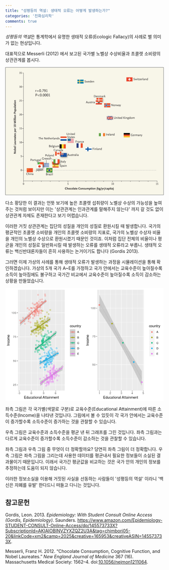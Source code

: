 ```yaml
---
title: "성평등의 역설: 생태적 오류는 어떻게 발생하는가?"
categories: '진화심리학'
comments: true
---
```


*성평등의 역설*은 통계학에서 유명한 생태적 오류(Ecologic Fallacy)의
사례로 별 의미가 없는 현상입니다.

대표적으로 Messerli (2012) 에서 보고된 국가별 노벨상 수상비율과 초콜렛
소비량의 상관관계를 봅시다.

<img src="/assets/img/ecofall/messerli2012.png" width="1536" style="display: block; margin: auto;" />

다소 황당한 이 결과는 언뜻 보기에 높은 초콜렛 섭취량이 노벨상 수상의
가능성을 높여주는 것처럼 보이지만 이는 '상관관계는 인과관계를 말해주지
않는다' 까지 갈 것도 없이 상관관계 자체도 존재한다고 보기 어렵습니다.

이러한 거짓 상관관계는 집단의 성질을 개인의 성질로 환원시킬 때
발생합니다. 국가의 평균적인 초콜렛 소비량을 개인의 초콜렛 소비량의
지표로, 국가의 노벨상 수상자 비율을 개인의 노벨상 수상으로 환원시켰기
때문인 것이죠. 이처럼 집단 전체의 비율이나 평균을 개인의 성질로
일반화시킬 때 발생하는 오류를 생태적 오류라고 부릅니. 생태적 오류는
백신반대론자들이 흔히 사용하는 논거이기도 합니다 (Gordis 2013).

그러면 이제 가상의 사례를 통해 생태적 오류가 발생하는 과정을
시뮬레이션을 통해 확인하겠습니다. 가상의 5개 국가 A~E를 가정하고 국가
안에서는 교육수준이 높아질수록 소득이 높아짐에도 불구하고 국가간
비교에서 교육수준이 높아질수록 소득이 감소하는 상황을 만들었습니다.

<img src="/assets/img/ecofall/unnamed-chunk-3-1.png" style="display: block; margin: auto;" />

좌측 그림은 각 국가별(색깔로 구분)로 교육수준(Educational Attainment)에
따른 소득수준(Income)을 나타낸 것입니다. 그림에서 볼 수 있듯이 각 국가
안에서는 교육수준이 증가할수록 소득수준이 증가하는 것을 관찰할 수
있습니다.

우측 그림은 교육수준과 소득수준을 평균 낸 뒤 그래프를 그린 것입니다.
좌측 그림과는 다르게 교육수준이 증가할수록 소득수준이 감소하는 것을
관찰할 수 있습니다.

좌측 그림과 우측 그림 중 무엇이 더 정확할까요? 당연히 좌측 그림이 더
정확합니다. 우측 그림은 좌측 그림을 그리는데 사용한 데이터를 평균내서
필요한 정보들이 소실된 결과물이기 때문입니다. 이래서 국가간 평균값을
비교하는 것은 국가 안의 개인의 정보를 추정하는데 도움이 되지 않습니다.

이러한 정보소실을 이용해 거짓된 사실을 선동하는 사람들이 '성평등의 역설'
이라니 '백신은 자폐를 유발' 한다드니 떠들고 다니는 것입니다.

참고문헌
--------

Gordis, Leon. 2013. *Epidemiology: With Student Consult Online Access
(Gordis, Epidemiology)*. Saunders.
<https://www.amazon.com/Epidemiology-STUDENT-CONSULT-Online-Access/dp/145573733X?SubscriptionId=AKIAIOBINVZYXZQZ2U3A&tag=chimbori05-20&linkCode=xm2&camp=2025&creative=165953&creativeASIN=145573733X>.

Messerli, Franz H. 2012. “Chocolate Consumption, Cognitive Function, and
Nobel Laureates.” *New England Journal of Medicine* 367 (16).
Massachusetts Medical Society: 1562–4.
doi:[10.1056/nejmon1211064](https://doi.org/10.1056/nejmon1211064).
